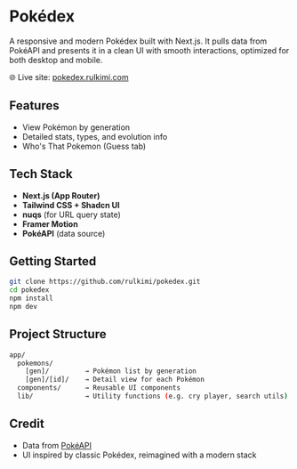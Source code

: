 # Pokédex

A responsive and modern Pokédex built with Next.js. It pulls data from PokéAPI and presents it in a clean UI with smooth interactions, optimized for both desktop and mobile.

🌐 Live site: [pokedex.rulkimi.com](https://pokedex.rulkimi.com/pokemons/1/0)

## Features

- View Pokémon by generation
- Detailed stats, types, and evolution info
- Who's That Pokemon (Guess tab)

## Tech Stack

- **Next.js (App Router)**
- **Tailwind CSS + Shadcn UI**
- **nuqs** (for URL query state)
- **Framer Motion**
- **PokéAPI** (data source)

## Getting Started

```bash
git clone https://github.com/rulkimi/pokedex.git
cd pokedex
npm install
npm dev
```

## Project Structure
```bash
app/
  pokemons/
    [gen]/         → Pokémon list by generation
    [gen]/[id]/    → Detail view for each Pokémon
  components/      → Reusable UI components
  lib/             → Utility functions (e.g. cry player, search utils)
```

## Credit
- Data from [PokéAPI](https://pokeapi.co/)
- UI inspired by classic Pokédex, reimagined with a modern stack

